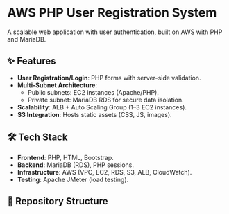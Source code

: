 # AWS PHP User Registration System  
A scalable web application with user authentication, built on AWS with PHP and MariaDB.  

## ✨ Features  
- **User Registration/Login**: PHP forms with server-side validation.  
- **Multi-Subnet Architecture**:  
  - Public subnets: EC2 instances (Apache/PHP).  
  - Private subnet: MariaDB RDS for secure data isolation.  
- **Scalability**: ALB + Auto Scaling Group (1–3 EC2 instances).  
- **S3 Integration**: Hosts static assets (CSS, JS, images).  

## 🛠️ Tech Stack  
- **Frontend**: PHP, HTML, Bootstrap.  
- **Backend**: MariaDB (RDS), PHP sessions.  
- **Infrastructure**: AWS (VPC, EC2, RDS, S3, ALB, CloudWatch).  
- **Testing**: Apache JMeter (load testing).  

## 📂 Repository Structure  